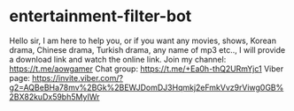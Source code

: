 # entertainment-filter-bot
Hello sir, I am here to help you, or if you want any movies, shows, Korean drama, Chinese drama, Turkish drama, any name of mp3 etc.., I will provide a download link and watch the online link. Join my channel: https://t.me/aowgamer Chat group: https://t.me/+Ea0h-thQ2URmYjc1 Viber page: https://invite.viber.com/?g2=AQBeBHa78mv%2BGk%2BEWJDomDJ3Hqmkj2eFmkVvz9rViwg0GB%2BX82kuDx59bh5MyIWr
